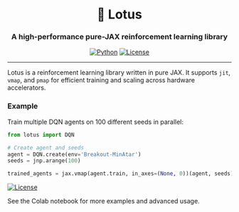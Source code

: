 <div align="center">

  <h1> 🪷 Lotus</h1>
  
  <h3>A high-performance pure-JAX reinforcement learning library</h3>
  
  [![Python](https://img.shields.io/badge/Python-3.10-blue.svg)](https://www.python.org/)
  [![License](https://img.shields.io/badge/License-Apache%202.0-orange.svg)](https://opensource.org/licenses/Apache-2.0)

</div>

---

Lotus is a reinforcement learning library written in pure JAX. It supports `jit`, `vmap`, and `pmap` for efficient training and scaling across hardware accelerators.

### Example

Train multiple DQN agents on 100 different seeds in parallel:

```python
from lotus import DQN

# Create agent and seeds
agent = DQN.create(env='Breakout-MinAtar')
seeds = jnp.arange(100)

trained_agents = jax.vmap(agent.train, in_axes=(None, 0))(agent, seeds)
```

[![License](https://colab.research.google.com/assets/colab-badge.svg)](https://github.com/Auxeno/lotus/tree/main)

See the Colab notebook for more examples and advanced usage.